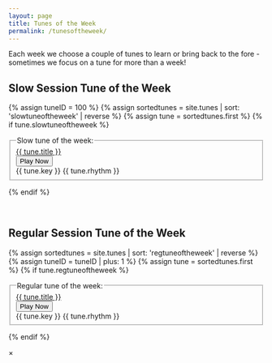 ```yaml
---
layout: page
title: Tunes of the Week
permalink: /tunesoftheweek/
---
```

Each week we choose a couple of tunes to learn or bring back to the fore - sometimes we focus on a tune for more than a week!

Slow Session Tune of the Week
-----------

{% assign tuneID = 100 %}
{% assign sortedtunes = site.tunes | sort: 'slowtuneoftheweek' | reverse %}
{% assign tune = sortedtunes.first %}
{% if tune.slowtuneoftheweek %}
<fieldset class="fieldset-auto-width">
<legend>Slow tune of the week:</legend>
<div class="row">
    <div class="small-5 columns">
        <span title="Go to Tunepage">
            <a href="{{ tune.url }}">{{ tune.title }}</a>
        </span>
    </div>
    <div class="small-3 columns">
        <input class="filterButton" type="button" onclick="changeTune({{ tuneID }});" value="Play Now" />
    </div>
    <div class="small-3 columns">
        {{ tune.key }} {{ tune.rhythm }}
    </div>
</div>
</fieldset>

<div class="row"></div>

<script>
slowTuneOfTheWeek = {
    "{{ tuneID }}": {
        "title": "{{ tune.title | xml_escape }}",
        "tuneID": "{{ tuneID }}",
        "key": "{{ tune.key | xml_escape }}",
        "rhythm": "{{ tune.rhythm | xml_escape }}",
        "url": "{{ tune.url | xml_escape }}",
        "mp3": "{{ site.mp3_host | append: tune.mp3_file | xml_escape }}",
        "mp3_source": "{{ tune.mp3_source | strip_html | xml_escape }}",
        "repeats": "{{ tune.repeats }}",
        "parts": "{{ tune.parts }}",
        "abc": {{ tune.abc | jsonify }}
    },
};
</script>
{% endif %}

<br />

Regular Session Tune of the Week
---------
{% assign sortedtunes = site.tunes | sort: 'regtuneoftheweek' | reverse %}
{% assign tuneID = tuneID | plus: 1 %}
{% assign tune = sortedtunes.first %}
{% if tune.regtuneoftheweek %}
<fieldset class="fieldset-auto-width">
<legend>Regular tune of the week:</legend>
<div class="row">
    <div class="small-5 columns">
        <span title="Go to Tunepage">
            <a href="{{ tune.url }}">{{ tune.title }}</a>
        </span>
    </div>
    <div class="small-3 columns">
        <input class="filterButton" type="button" onclick="changeTune({{ tuneID }});" value="Play Now" />
    </div>
    <div class="small-3 columns">
        {{ tune.key }} {{ tune.rhythm }}
    </div>
</div>
</fieldset>

<div class="row"></div>

<script>
window.store = {
    "{{ tuneID }}": {
        "title": "{{ tune.title | xml_escape }}",
        "tuneID": "{{ tuneID }}",
        "key": "{{ tune.key | xml_escape }}",
        "rhythm": "{{ tune.rhythm | xml_escape }}",
        "url": "{{ tune.url | xml_escape }}",
        "mp3": "{{ site.mp3_host | append: tune.mp3_file | xml_escape }}",
        "mp3_source": "{{ tune.mp3_source | strip_html | xml_escape }}",
        "repeats": "{{ tune.repeats }}",
        "parts": "{{ tune.parts }}",
        "abc": {{ tune.abc | jsonify }}
    },
};

// Add slow tune of the week into the window.store
$.extend(window.store, slowTuneOfTheWeek);
</script>

{% endif %}

<!-- The Modal -->

<div id="myModal" class="modal">
    <!-- Modal content -->
    <div class="modal-content">
        <span class="close">×</span>
        <!-- *** Player controls *** -->
        <div id="tuneTitle"></div>
        <div id="tuneInfo"></div>
        <br />
        <div class="player">
            <div id="audioPlayer"></div>
            <div id="showPlayer"></div>
        </div>
        <!-- *** loop presets *** -->
        <form id="loopForm" style="display: none;">
            <input type="button" class="filterButton" value="Show Preset Loops" onclick="toggleLoops(this);">
        </form>
        <div id="loopPresetControls" style="display: none;">.</div>
        <!-- *** rendered ABC and tune selector scrolling table *** -->
        <form id="dotsForm" style="display: none;">
            <input type="button" class="filterButton" value="Show the Dots" onclick="toggleTheDots(this);">
        </form>
        <div class="outputABC">
        <div id="paper0" style="display: none;"></div>
        <div id='abcSource' style="display: none;">
            <textarea name='abcText' id="abcText"></textarea>
        </div>
    </div>
</div>

<script>
$(document).ready(function() {
    audioPlayer.innerHTML = createAudioPlayer();

});
</script>

<script>
// Get the modal
var modal = document.getElementById("myModal");

// Get the <span> element that closes the modal
var span = document.getElementsByClassName("close")[0];

// When the user clicks on <span> (x), close the modal
span.onclick = function() {
    if (OneAudioPlayer.paused == false) { // audio is currently playing.
        OneAudioPlayer.pause();
    }
    modal.style.display = "none";
}

// When the user clicks anywhere outside of the modal, close it
window.onclick = function(event) {
  if (event.target == modal) {
      if (OneAudioPlayer.paused == false) { // audio is currently playing.
          OneAudioPlayer.pause();
      }
      modal.style.display = "none";
  }
}
</script>
